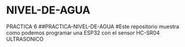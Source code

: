 # NIVEL-DE-AGUA
PRACTICA 6
##PRACTICA-NIVEL-DE-AGUA
#Este repositorio muestra como podemos programar una ESP32 con el sensor HC-SR04 ULTRASONICO
